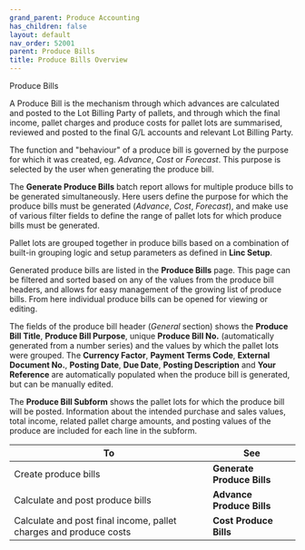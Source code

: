 ```yaml
---
grand_parent: Produce Accounting
has_children: false
layout: default
nav_order: 52001
parent: Produce Bills
title: Produce Bills Overview
---
```


Produce Bills

A Produce Bill is the mechanism through which advances are calculated and posted to the Lot Billing Party of pallets, and through which the final income, pallet charges and produce costs for pallet lots are summarised, reviewed and posted to the final G/L accounts and relevant Lot Billing Party.




The function and "behaviour" of a produce bill is governed by the purpose for which it was created, eg. *Advance*, *Cost* or *Forecast*. This purpose is selected by the user when generating the produce bill.




The **Generate Produce Bills** batch report allows for multiple produce bills to be generated simultaneously. Here users define the purpose for which the produce bills must be generated (*Advance*, *Cost*, *Forecast*), and make use of various filter fields to define the range of pallet lots for which produce bills must be generated.




Pallet lots are grouped together in produce bills based on a combination of built-in grouping logic and setup parameters as defined in **Linc Setup**.




Generated produce bills are listed in the **Produce Bills** page. This page can be filtered and sorted based on any of the values from the produce bill headers, and allows for easy management of the growing list of produce bills. From here individual produce bills can be opened for viewing or editing.




The fields of the produce bill header (*General* section) shows the **Produce Bill Title**, **Produce Bill Purpose**, unique **Produce Bill No.** (automatically generated from a number series) and the values by which the pallet lots were grouped. The **Currency Factor**, **Payment Terms Code**, **External Document No.**, **Posting Date**, **Due Date**, **Posting Description** and **Your Reference** are automatically populated when the produce bill is generated, but can be manually edited.




The **Produce Bill Subform** shows the pallet lots for which the produce bill will be posted. Information about the intended purchase and sales values, total income, related pallet charge amounts, and posting values of the produce are included for each line in the subform.






| **To** | **See** |
| --- | --- |
| Create produce bills | **Generate Produce Bills** |
| Calculate and post produce bills | **Advance Produce Bills** |
| Calculate and post final income, pallet charges and produce costs | **Cost Produce Bills** |